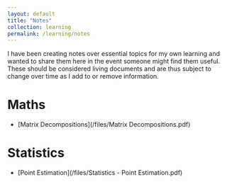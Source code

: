 ```yaml
---
layout: default
title: "Notes"
collection: learning
permalink: /learning/notes
---
```


I have been creating notes over essential topics for my own learning and wanted to share them here in the event someone might find them useful. These should be considered living documents and are thus subject to change over time as I add to or remove information. 

# Maths 
- [Matrix Decompositions](/files/Matrix Decompositions.pdf)

# Statistics 
- [Point Estimation](/files/Statistics - Point Estimation.pdf)
